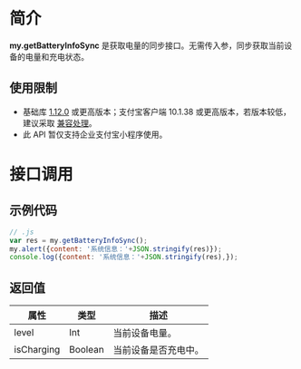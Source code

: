 
# 简介
**my.getBatteryInfoSync** 是获取电量的同步接口。无需传入参，同步获取当前设备的电量和充电状态。

## 使用限制

- 基础库 [1.12.0](https://opendocs.alipay.com/mini/framework/lib) 或更高版本；支付宝客户端 10.1.38 或更高版本，若版本较低，建议采取 [兼容处理](/mini/framework/compatibility)。
- 此 API 暂仅支持企业支付宝小程序使用。

# 接口调用

## 示例代码
```javascript
// .js
var res = my.getBatteryInfoSync();
my.alert({content: '系统信息：'+JSON.stringify(res)});
console.log({content: '系统信息：'+JSON.stringify(res),});
```

## 返回值
| **属性** | **类型** | **描述** |
| --- | --- | --- |
| level | Int | 当前设备电量。 |
| isCharging | Boolean | 当前设备是否充电中。 |

